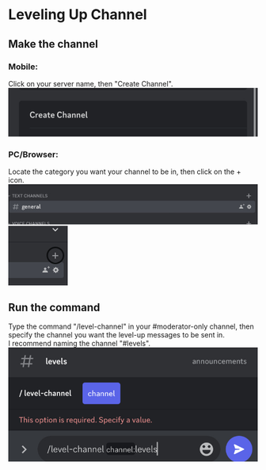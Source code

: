 # Leveling Up Channel

## Make the channel

### Mobile:
Click on your server name, then "Create Channel".
<img src="/images/channel.png" alt="Create Channel">

### PC/Browser:
Locate the category you want your channel to be in, then click on the + icon.
<br> <img src="/images/category.png" alt="Category">
<br> <img src="/images/plus.png" alt="Plus">

## Run the command
Type the command "/level-channel" in your #moderator-only channel, then specify the channel you want the level-up messages to be sent in.
<br> I recommend naming the channel "#levels".
<br> <img src="/images/command.png" alt="command">
